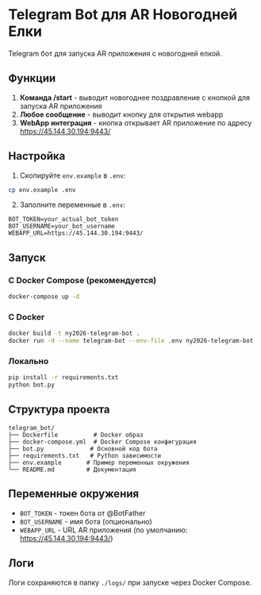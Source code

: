 # Telegram Bot для AR Новогодней Елки

Telegram бот для запуска AR приложения с новогодней елкой.

## Функции

1. **Команда /start** - выводит новогоднее поздравление с кнопкой для запуска AR приложения
2. **Любое сообщение** - выводит кнопку для открытия webapp
3. **WebApp интеграция** - кнопка открывает AR приложение по адресу https://45.144.30.194:9443/

## Настройка

1. Скопируйте `env.example` в `.env`:
```bash
cp env.example .env
```

2. Заполните переменные в `.env`:
```env
BOT_TOKEN=your_actual_bot_token
BOT_USERNAME=your_bot_username
WEBAPP_URL=https://45.144.30.194:9443/
```

## Запуск

### С Docker Compose (рекомендуется)
```bash
docker-compose up -d
```

### С Docker
```bash
docker build -t ny2026-telegram-bot .
docker run -d --name telegram-bot --env-file .env ny2026-telegram-bot
```

### Локально
```bash
pip install -r requirements.txt
python bot.py
```

## Структура проекта

```
telegram_bot/
├── Dockerfile          # Docker образ
├── docker-compose.yml  # Docker Compose конфигурация
├── bot.py             # Основной код бота
├── requirements.txt   # Python зависимости
├── env.example       # Пример переменных окружения
└── README.md         # Документация
```

## Переменные окружения

- `BOT_TOKEN` - токен бота от @BotFather
- `BOT_USERNAME` - имя бота (опционально)
- `WEBAPP_URL` - URL AR приложения (по умолчанию: https://45.144.30.194:9443/)

## Логи

Логи сохраняются в папку `./logs/` при запуске через Docker Compose.
